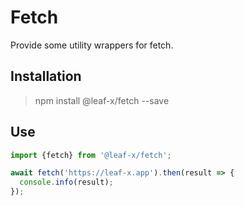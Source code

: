 # Fetch

Provide some utility wrappers for fetch.

## Installation

> npm install @leaf-x/fetch --save

## Use

```typescript
import {fetch} from '@leaf-x/fetch';

await fetch('https://leaf-x.app').then(result => {
  console.info(result);
});
```
